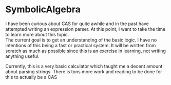 # SymbolicAlgebra

I have been curious about CAS for quite awhile and in the past have attempted writing an expression parser. At this point, I want to take the time to learn more about this topic.  
The current goal is to get an understanding of the basic logic. I have no intentions of this being a fast or practical system. It will be written from scratch as much as possible since this is an exercise in learning, not writing anything useful.  
  
Currently, this is a very basic calculator which taught me a decent amount about parsing strings. There is tons more work and reading to be done for this to actually be a CAS
